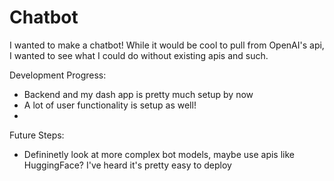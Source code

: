 # Chatbot

I wanted to make a chatbot! While it would be cool to pull from OpenAI's api, I wanted to see what I could do without existing apis and such. 

Development Progress:
 - Backend and my dash app is pretty much setup by now
 - A lot of user functionality is setup as well!
 - 

Future Steps:
 - Defininetly look at more complex bot models, maybe use apis like HuggingFace? I've heard it's pretty easy to deploy
